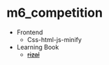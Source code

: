 # m6_competition

- Frontend
  - Css-html-js-minify
- Learning Book
  - ~~[rizal](<Time_Series_Forecasting_in_Python_(Marco_Peixeiro).pdf>)~~
